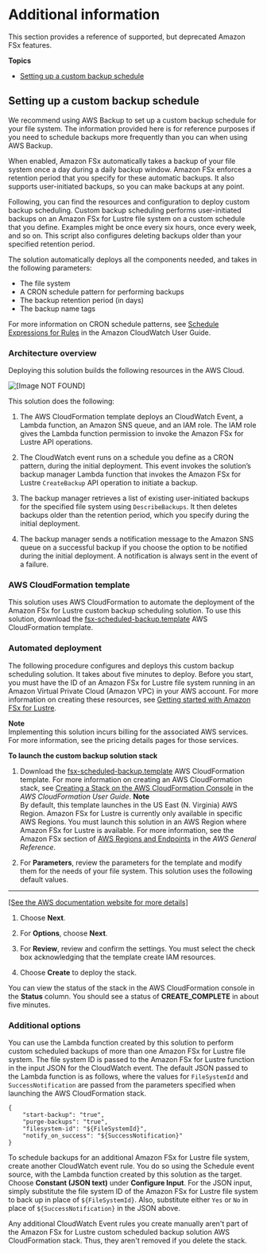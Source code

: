 # Additional information<a name="additional-info"></a>

This section provides a reference of supported, but deprecated Amazon FSx features\.

**Topics**
+ [Setting up a custom backup schedule](#custom-backup-schedule)

## Setting up a custom backup schedule<a name="custom-backup-schedule"></a>

We recommend using AWS Backup to set up a custom backup schedule for your file system\. The information provided here is for reference purposes if you need to schedule backups more frequently than you can when using AWS Backup\.

When enabled, Amazon FSx automatically takes a backup of your file system once a day during a daily backup window\. Amazon FSx enforces a retention period that you specify for these automatic backups\. It also supports user\-initiated backups, so you can make backups at any point\.

Following, you can find the resources and configuration to deploy custom backup scheduling\. Custom backup scheduling performs user\-initiated backups on an Amazon FSx for Lustre file system on a custom schedule that you define\. Examples might be once every six hours, once every week, and so on\. This script also configures deleting backups older than your specified retention period\.

The solution automatically deploys all the components needed, and takes in the following parameters:
+ The file system
+ A CRON schedule pattern for performing backups
+ The backup retention period \(in days\)
+ The backup name tags

For more information on CRON schedule patterns, see [Schedule Expressions for Rules](https://docs.aws.amazon.com/AmazonCloudWatch/latest/events/ScheduledEvents.html) in the Amazon CloudWatch User Guide\.

### Architecture overview<a name="fsx-custom-backup-overview"></a>

Deploying this solution builds the following resources in the AWS Cloud\.

![\[Image NOT FOUND\]](http://docs.aws.amazon.com/fsx/latest/LustreGuide/images/fsx-custom-backup-architecture.png)

This solution does the following:

1. The AWS CloudFormation template deploys an CloudWatch Event, a Lambda function, an Amazon SNS queue, and an IAM role\. The IAM role gives the Lambda function permission to invoke the Amazon FSx for Lustre API operations\.

1. The CloudWatch event runs on a schedule you define as a CRON pattern, during the initial deployment\. This event invokes the solution’s backup manager Lambda function that invokes the Amazon FSx for Lustre `CreateBackup` API operation to initiate a backup\.

1. The backup manager retrieves a list of existing user\-initiated backups for the specified file system using `DescribeBackups`\. It then deletes backups older than the retention period, which you specify during the initial deployment\.

1. The backup manager sends a notification message to the Amazon SNS queue on a successful backup if you choose the option to be notified during the initial deployment\. A notification is always sent in the event of a failure\.

### AWS CloudFormation template<a name="fsx-custom-backup-template"></a>

This solution uses AWS CloudFormation to automate the deployment of the Amazon FSx for Lustre custom backup scheduling solution\. To use this solution, download the [fsx\-scheduled\-backup\.template](https://s3.amazonaws.com/solution-references/fsx/backup/fsx-scheduled-backup.template) AWS CloudFormation template\.

### Automated deployment<a name="fsx-custom-backup-deployment"></a>

The following procedure configures and deploys this custom backup scheduling solution\. It takes about five minutes to deploy\. Before you start, you must have the ID of an Amazon FSx for Lustre file system running in an Amazon Virtual Private Cloud \(Amazon VPC\) in your AWS account\. For more information on creating these resources, see [Getting started with Amazon FSx for Lustre](getting-started.md)\.

**Note**  
Implementing this solution incurs billing for the associated AWS services\. For more information, see the pricing details pages for those services\.

**To launch the custom backup solution stack**

1. Download the [fsx\-scheduled\-backup\.template](https://s3.amazonaws.com/solution-references/fsx/backup/fsx-scheduled-backup.template) AWS CloudFormation template\. For more information on creating an AWS CloudFormation stack, see [Creating a Stack on the AWS CloudFormation Console](https://docs.aws.amazon.com/AWSCloudFormation/latest/UserGuide/cfn-console-create-stack.html) in the *AWS CloudFormation User Guide*\.
**Note**  
By default, this template launches in the US East \(N\. Virginia\) AWS Region\. Amazon FSx for Lustre is currently only available in specific AWS Regions\. You must launch this solution in an AWS Region where Amazon FSx for Lustre is available\. For more information, see the Amazon FSx section of [AWS Regions and Endpoints](https://docs.aws.amazon.com/general/latest/gr/rande.html) in the *AWS General Reference*\.

1. For **Parameters**, review the parameters for the template and modify them for the needs of your file system\. This solution uses the following default values\.  
****    
[\[See the AWS documentation website for more details\]](http://docs.aws.amazon.com/fsx/latest/LustreGuide/additional-info.html)

1. Choose **Next**\.

1. For **Options**, choose **Next**\.

1. For **Review**, review and confirm the settings\. You must select the check box acknowledging that the template create IAM resources\.

1. Choose **Create** to deploy the stack\.

You can view the status of the stack in the AWS CloudFormation console in the **Status** column\. You should see a status of **CREATE\_COMPLETE** in about five minutes\.

### Additional options<a name="fsx-custom-backup-supplemental"></a>

You can use the Lambda function created by this solution to perform custom scheduled backups of more than one Amazon FSx for Lustre file system\. The file system ID is passed to the Amazon FSx for Lustre function in the input JSON for the CloudWatch event\. The default JSON passed to the Lambda function is as follows, where the values for `FileSystemId` and `SuccessNotification` are passed from the parameters specified when launching the AWS CloudFormation stack\.

```
{
	"start-backup": "true",
	"purge-backups": "true",
	"filesystem-id": "${FileSystemId}",
	"notify_on_success": "${SuccessNotification}"
}
```

To schedule backups for an additional Amazon FSx for Lustre file system, create another CloudWatch event rule\. You do so using the Schedule event source, with the Lambda function created by this solution as the target\. Choose **Constant \(JSON text\)** under **Configure Input**\. For the JSON input, simply substitute the file system ID of the Amazon FSx for Lustre file system to back up in place of `${FileSystemId}`\. Also, substitute either `Yes` or `No` in place of `${SuccessNotification}` in the JSON above\.

Any additional CloudWatch Event rules you create manually aren't part of the Amazon FSx for Lustre custom scheduled backup solution AWS CloudFormation stack\. Thus, they aren't removed if you delete the stack\.